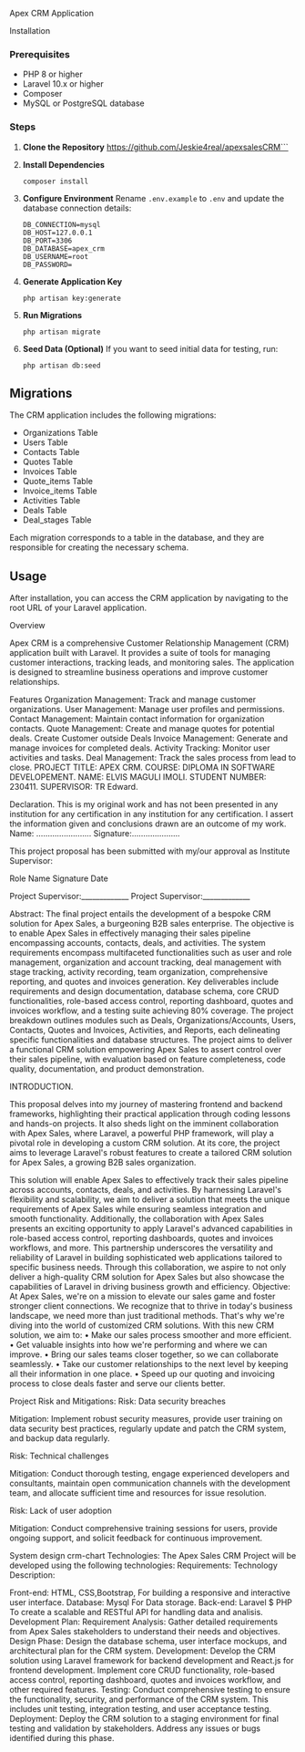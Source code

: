 Apex CRM Application


 Installation

### Prerequisites

-   PHP 8 or higher
-   Laravel 10.x or higher
-   Composer
-   MySQL or PostgreSQL database

### Steps

1. **Clone the Repository**
    https://github.com/Jeskie4real/apexsalesCRM```

2. **Install Dependencies**

    ```
    composer install
    ```

3. **Configure Environment**
   Rename `.env.example` to `.env` and update the database connection details:

    ```
    DB_CONNECTION=mysql
    DB_HOST=127.0.0.1
    DB_PORT=3306
    DB_DATABASE=apex_crm
    DB_USERNAME=root
    DB_PASSWORD=
    ```

4. **Generate Application Key**

    ```
    php artisan key:generate
    ```

5. **Run Migrations**

    ```
    php artisan migrate
    ```

6. **Seed Data (Optional)**
   If you want to seed initial data for testing, run:
    ```
    php artisan db:seed
    ```

## Migrations

The CRM application includes the following migrations:

-   Organizations Table
-   Users Table
-   Contacts Table
-   Quotes Table
-   Invoices Table
-   Quote_items Table
-   Invoice_items Table
-   Activities Table
-   Deals Table
-   Deal_stages Table

Each migration corresponds to a table in the database, and they are responsible for creating the necessary schema.

## Usage

After installation, you can access the CRM application by navigating to the root URL of your Laravel application.



Overview

Apex CRM is a comprehensive Customer Relationship Management (CRM) application built with Laravel.
It provides a suite of tools for managing customer interactions, tracking leads, and monitoring sales.
The application is designed to streamline business operations and improve customer relationships.

Features
Organization Management: Track and manage customer organizations.
User Management: Manage user profiles and permissions.
Contact Management: Maintain contact information for organization contacts.
Quote Management: Create and manage quotes for potential deals.
Create Customer outside Deals
Invoice Management: Generate and manage invoices for completed deals.
Activity Tracking: Monitor user activities and tasks.
Deal Management: Track the sales process from lead to close.
PROJECT TITLE: APEX CRM.
COURSE: DIPLOMA IN SOFTWARE DEVELOPEMENT. NAME: ELVIS MAGULI IMOLI. STUDENT NUMBER: 230411. SUPERVISOR: TR Edward.

Declaration.
This is my original work and has not been presented in any institution for any certification in 
any institution for any certification. I assert the information given and conclusions drawn
are an outcome of my work. Name: …………………… Signature:…………………

This project proposal has been submitted with my/our approval as Institute Supervisor:

Role Name Signature Date

Project Supervisor:_____________ Project Supervisor:_____________

Abstract:
The final project entails the development of a bespoke CRM solution for Apex Sales, a burgeoning B2B sales enterprise.
The objective is to enable Apex Sales in effectively managing their sales pipeline encompassing accounts, contacts,
deals, and activities.
The system requirements encompass multifaceted functionalities such as user and role management, organization 
and account tracking, deal management with stage tracking, activity recording, team organization, comprehensive
reporting, and quotes and invoices generation.
Key deliverables include requirements and design documentation, database schema, core CRUD functionalities,
role-based access control, reporting dashboard, quotes and invoices workflow, and a testing suite achieving 80% coverage.
The project breakdown outlines modules such as Deals, Organizations/Accounts, Users, Contacts, Quotes and Invoices,
Activities, and Reports, each delineating specific functionalities and database structures.
The project aims to deliver a functional CRM solution empowering Apex Sales to assert control over their sales pipeline, 
with evaluation based on feature completeness, code quality, documentation, and product demonstration.


INTRODUCTION.

This proposal delves into my journey of mastering frontend and backend frameworks, highlighting their practical application 
through coding lessons and hands-on projects. It also sheds light on the imminent collaboration with Apex Sales,
where Laravel, a powerful PHP framework, will play a pivotal role in developing a custom CRM solution.
At its core, the project aims to leverage Laravel's robust features to create a tailored CRM solution for Apex Sales,
a growing B2B sales organization.

This solution will enable Apex Sales to effectively track their sales pipeline across accounts, contacts, deals, and activities.
By harnessing Laravel's flexibility and scalability, we aim to deliver a solution that meets the unique requirements of Apex Sales
while ensuring seamless integration and smooth functionality.
Additionally, the collaboration with Apex Sales presents an exciting opportunity to apply Laravel's advanced capabilities in 
role-based access control, reporting dashboards, quotes and invoices workflows, and more.
This partnership underscores the versatility and reliability of Laravel in building sophisticated web applications tailored 
to specific business needs.
Through this collaboration, we aspire to not only deliver a high-quality CRM solution for Apex Sales but also showcase the 
capabilities of Laravel in driving business growth and efficiency. Objective:
At Apex Sales, we're on a mission to elevate our sales game and foster stronger client connections.
We recognize that to thrive in today's business landscape, we need more than just traditional methods.
That's why we're diving into the world of customized CRM solutions. With this new CRM solution, we aim to: 
• Make our sales process smoother and more efficient.
• Get valuable insights into how we're performing and where we can improve. 
• Bring our sales teams closer together, so we can collaborate seamlessly. 
• Take our customer relationships to the next level by keeping all their information in one place. 
• Speed up our quoting and invoicing process to close deals faster and serve our clients better.



Project Risk and Mitigations:
Risk: Data security breaches

Mitigation: Implement robust security measures, provide user training on data security best practices,
regularly update and patch the CRM system, and backup data regularly.

Risk: Technical challenges

Mitigation: Conduct thorough testing, engage experienced developers and consultants, maintain 
open communication channels
with the development team, and allocate sufficient time and resources for issue resolution.

Risk: Lack of user adoption

Mitigation: Conduct comprehensive training sessions for users, provide ongoing support, and solicit feedback for continuous improvement.

System design
crm-chart
Technologies:
The Apex Sales CRM Project will be developed using the following technologies: Requirements: Technology Description:

Front-end: HTML, CSS,Bootstrap, For building a responsive and interactive user interface.
Database: Mysql For Data storage.
Back-end: Laravel $ PHP To create a scalable and RESTful API for handling data and analisis.
Development Plan:
Requirement Analysis: Gather detailed requirements from Apex Sales stakeholders to understand their needs and objectives.
Design Phase: Design the database schema, user interface mockups, and architectural plan for the CRM system.
Development: Develop the CRM solution using Laravel framework for backend development and React.js for frontend development.
Implement core CRUD functionality, role-based access control, reporting dashboard, quotes and invoices workflow,
and other required features.
Testing: Conduct comprehensive testing to ensure the functionality, security, and performance of the CRM system. This includes unit testing, integration testing, and user acceptance testing.
Deployment: Deploy the CRM solution to a staging environment for final testing and validation by stakeholders. Address any issues or bugs identified during this phase.
